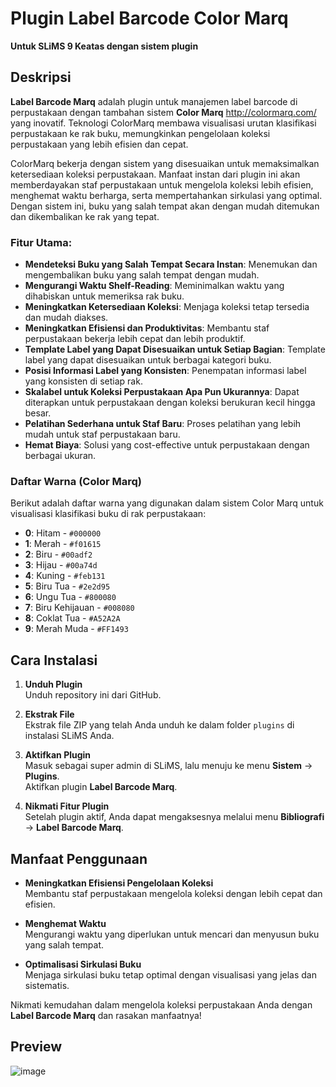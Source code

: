 # Plugin Label Barcode Color Marq
**Untuk SLiMS 9 Keatas dengan sistem plugin**
## Deskripsi

**Label Barcode Marq** adalah plugin untuk manajemen label barcode di perpustakaan dengan tambahan sistem **Color Marq** http://colormarq.com/ yang inovatif. Teknologi ColorMarq membawa visualisasi urutan klasifikasi perpustakaan ke rak buku, memungkinkan pengelolaan koleksi perpustakaan yang lebih efisien dan cepat. 

ColorMarq bekerja dengan sistem yang disesuaikan untuk memaksimalkan ketersediaan koleksi perpustakaan. Manfaat instan dari plugin ini akan memberdayakan staf perpustakaan untuk mengelola koleksi lebih efisien, menghemat waktu berharga, serta mempertahankan sirkulasi yang optimal. Dengan sistem ini, buku yang salah tempat akan dengan mudah ditemukan dan dikembalikan ke rak yang tepat.

### Fitur Utama:
- **Mendeteksi Buku yang Salah Tempat Secara Instan**: Menemukan dan mengembalikan buku yang salah tempat dengan mudah.
- **Mengurangi Waktu Shelf-Reading**: Meminimalkan waktu yang dihabiskan untuk memeriksa rak buku.
- **Meningkatkan Ketersediaan Koleksi**: Menjaga koleksi tetap tersedia dan mudah diakses.
- **Meningkatkan Efisiensi dan Produktivitas**: Membantu staf perpustakaan bekerja lebih cepat dan lebih produktif.
- **Template Label yang Dapat Disesuaikan untuk Setiap Bagian**: Template label yang dapat disesuaikan untuk berbagai kategori buku.
- **Posisi Informasi Label yang Konsisten**: Penempatan informasi label yang konsisten di setiap rak.
- **Skalabel untuk Koleksi Perpustakaan Apa Pun Ukurannya**: Dapat diterapkan untuk perpustakaan dengan koleksi berukuran kecil hingga besar.
- **Pelatihan Sederhana untuk Staf Baru**: Proses pelatihan yang lebih mudah untuk staf perpustakaan baru.
- **Hemat Biaya**: Solusi yang cost-effective untuk perpustakaan dengan berbagai ukuran.

### Daftar Warna (Color Marq)
Berikut adalah daftar warna yang digunakan dalam sistem Color Marq untuk visualisasi klasifikasi buku di rak perpustakaan:
- **0**: Hitam - `#000000`
- **1**: Merah - `#f01615`
- **2**: Biru - `#00adf2`
- **3**: Hijau - `#00a74d`
- **4**: Kuning - `#feb131`
- **5**: Biru Tua - `#2e2d95`
- **6**: Ungu Tua - `#800080`
- **7**: Biru Kehijauan - `#008080`
- **8**: Coklat Tua - `#A52A2A`
- **9**: Merah Muda - `#FF1493`

## Cara Instalasi

1. **Unduh Plugin**  
   Unduh repository ini dari GitHub.
   
2. **Ekstrak File**  
   Ekstrak file ZIP yang telah Anda unduh ke dalam folder `plugins` di instalasi SLiMS Anda.

3. **Aktifkan Plugin**  
   Masuk sebagai super admin di SLiMS, lalu menuju ke menu **Sistem** → **Plugins**.  
   Aktifkan plugin **Label Barcode Marq**.

4. **Nikmati Fitur Plugin**  
   Setelah plugin aktif, Anda dapat mengaksesnya melalui menu **Bibliografi** → **Label Barcode Marq**.

## Manfaat Penggunaan
- **Meningkatkan Efisiensi Pengelolaan Koleksi**  
  Membantu staf perpustakaan mengelola koleksi dengan lebih cepat dan efisien.
  
- **Menghemat Waktu**  
  Mengurangi waktu yang diperlukan untuk mencari dan menyusun buku yang salah tempat.

- **Optimalisasi Sirkulasi Buku**  
  Menjaga sirkulasi buku tetap optimal dengan visualisasi yang jelas dan sistematis.

Nikmati kemudahan dalam mengelola koleksi perpustakaan Anda dengan **Label Barcode Marq** dan rasakan manfaatnya!

## Preview
![image](https://github.com/user-attachments/assets/caae0e34-bf2c-4e78-9f60-8dd04de64698)




